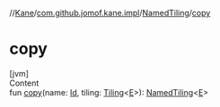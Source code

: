 //[Kane](../../index.md)/[com.github.jomof.kane.impl](../index.md)/[NamedTiling](index.md)/[copy](copy.md)



# copy  
[jvm]  
Content  
fun [copy](copy.md)(name: [Id](../index.md#%5Bcom.github.jomof.kane.impl%2FId%2F%2F%2FPointingToDeclaration%2F%5D%2FClasslikes%2F-627826668), tiling: [Tiling](../-tiling/index.md)<[E](index.md)>): [NamedTiling](index.md)<[E](index.md)>  




